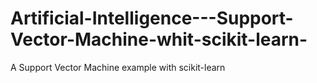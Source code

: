 # Artificial-Intelligence---Support-Vector-Machine-whit-scikit-learn-
A Support Vector Machine example with scikit-learn
